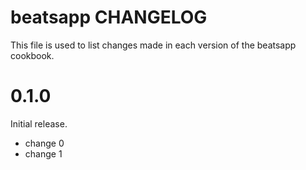 # beatsapp CHANGELOG

This file is used to list changes made in each version of the beatsapp cookbook.

# 0.1.0

Initial release.

- change 0
- change 1

